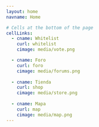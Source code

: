```yaml
---
layout: home
navname: Home

# Cells at the bottom of the page
cellLinks:
  - cname: Whitelist
    curl: whitelist
    cimage: media/vote.png

  - cname: Foro
    curl: foro
    cimage: media/forums.png
    
  - cname: Tienda
    curl: shop
    cimage: media/store.png
    
  - cname: Mapa
    curl: map
    cimage: media/map.png
---
```

